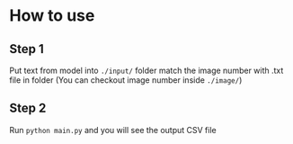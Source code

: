 # How to use

## Step 1
Put text from model into `./input/` folder match the image number with .txt file in folder (You can checkout image number inside `./image/`)

## Step 2
Run `python main.py` and you will see the output CSV file